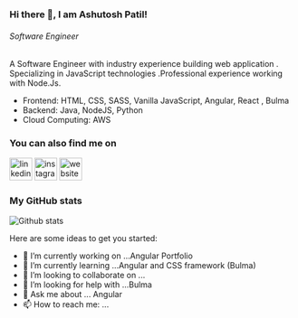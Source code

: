 ### Hi there 👋, I am Ashutosh Patil!
###### *Software Engineer*

A Software Engineer with industry experience building web application . Specializing in JavaScript technologies .Professional experience working with Node.Js. 

* Frontend: HTML, CSS, SASS, Vanilla JavaScript, Angular, React , Bulma 
* Backend: Java, NodeJS, Python
* Cloud Computing: AWS



### You can also find me on
[<img src='https://cdn.jsdelivr.net/npm/simple-icons@3.0.1/icons/linkedin.svg' alt='linkedin' height='40'>](https://www.linkedin.com/in/ashutosh-patil-89b1b7113)  [<img src='https://cdn.jsdelivr.net/npm/simple-icons@3.0.1/icons/instagram.svg' alt='instagram' height='40'>](https://www.instagram.com/ashutoshpatil_10/)   [<img src='https://cdn.jsdelivr.net/npm/simple-icons@3.0.1/icons/icloud.svg' alt='website' height='40'>](https://ashutoshpatil.surge.sh)  

### My GitHub stats
![Github stats](https://github-readme-stats.vercel.app/api?username=Ashutosh5370&show_icons=true)



Here are some ideas to get you started:

- 🔭 I’m currently working on ...Angular Portfolio
- 🌱 I’m currently learning ...Angular and CSS framework (Bulma)
- 👯 I’m looking to collaborate on ... 
- 🤔 I’m looking for help with ...Bulma
- 💬 Ask me about ... Angular
- 📫 How to reach me: ...
